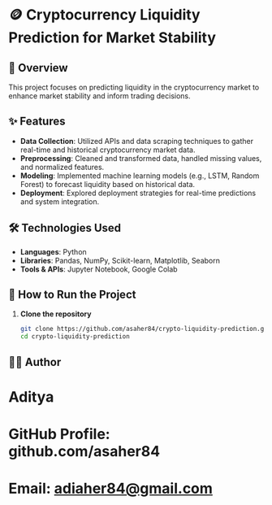 # 🪙 Cryptocurrency Liquidity Prediction for Market Stability

## 📌 Overview
This project focuses on predicting liquidity in the cryptocurrency market to enhance market stability and inform trading decisions.

## ✨ Features
- **Data Collection**: Utilized APIs and data scraping techniques to gather real-time and historical cryptocurrency market data.
- **Preprocessing**: Cleaned and transformed data, handled missing values, and normalized features.
- **Modeling**: Implemented machine learning models (e.g., LSTM, Random Forest) to forecast liquidity based on historical data.
- **Deployment**: Explored deployment strategies for real-time predictions and system integration.

## 🛠️ Technologies Used
- **Languages**: Python  
- **Libraries**: Pandas, NumPy, Scikit-learn, Matplotlib, Seaborn  
- **Tools & APIs**:  Jupyter Notebook, Google Colab

## 🚀 How to Run the Project

1. **Clone the repository**
   ```bash
   git clone https://github.com/asaher84/crypto-liquidity-prediction.git
   cd crypto-liquidity-prediction

## 👨‍💻 Author
# Aditya
# GitHub Profile: github.com/asaher84
# Email: adiaher84@gmail.com
